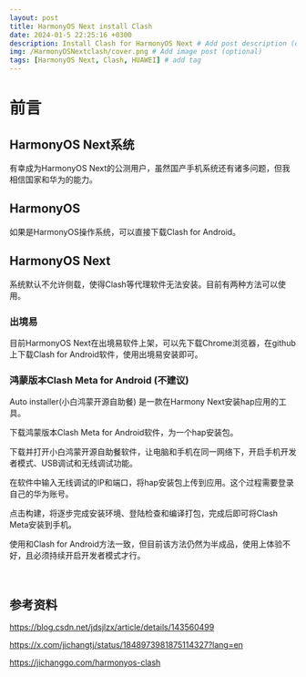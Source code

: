 ```yaml
---
layout: post
title: HarmonyOS Next install Clash
date: 2024-01-5 22:25:16 +0300
description: Install Clash for HarmonyOS Next # Add post description (optional)
img: /HarmonyOSNextclash/cover.png # Add image post (optional)
tags: [HarmonyOS Next, Clash, HUAWEI] # add tag
---
```


# 前言 
## HarmonyOS Next系统
有幸成为HarmonyOS Next的公测用户，虽然国产手机系统还有诸多问题，但我相信国家和华为的能力。

## HarmonyOS
如果是HarmonyOS操作系统，可以直接下载Clash for Android。

## HarmonyOS Next
系统默认不允许侧载，使得Clash等代理软件无法安装。目前有两种方法可以使用。

### 出境易
目前HarmonyOS Next在出境易软件上架，可以先下载Chrome浏览器，在github上下载Clash for Android软件，使用出境易安装即可。

### 鸿蒙版本Clash Meta for Android (不建议)
Auto installer(小白鸿蒙开源自助餐) 是一款在Harmony Next安装hap应用的工具。

下载鸿蒙版本Clash Meta for Android软件，为一个hap安装包。

<!-- ![photo1]({{site.baseurl}}/assets/img/HarmonyOSNextclash/clashmeta.png) -->

下载并打开小白鸿蒙开源自助餐软件，让电脑和手机在同一网络下，开启手机开发者模式、USB调试和无线调试功能。

<!-- ![photo2]({{site.baseurl}}/assets/img/HarmonyOSNextclash/auto-installer.png) -->

在软件中输入无线调试的IP和端口，将hap安装包上传到应用。这个过程需要登录自己的华为账号。

<!-- ![photo3]({{site.baseurl}}/assets/img/HarmonyOSNextclash/xiaobaiHarmonyOS.png) -->

点击构建，将逐步完成安装环境、登陆检查和编译打包，完成后即可将Clash Meta安装到手机。

<!-- ![photo4]({{site.baseurl}}/assets/img/HarmonyOSNextclash/compile.png) -->

使用和Clash for Android方法一致，但目前该方法仍然为半成品，使用上体验不好，且必须持续开启开发者模式才行。



<br />

## 参考资料
https://blog.csdn.net/jdsjlzx/article/details/143560499

https://x.com/jichangtj/status/1848973981875114327?lang=en

https://jichanggo.com/harmonyos-clash

<!-- https://github.com/likuai2010/auto-installer -->

<!-- https://github.com/likuai2010/ClashMeta -->
